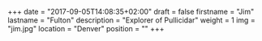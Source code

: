 +++
date = "2017-09-05T14:08:35+02:00"
draft = false
firstname = "Jim"
lastname = "Fulton"
description = "Explorer of Pullicidar"
weight = 1
img = "jim.jpg"
location = "Denver"
position = ""
+++
